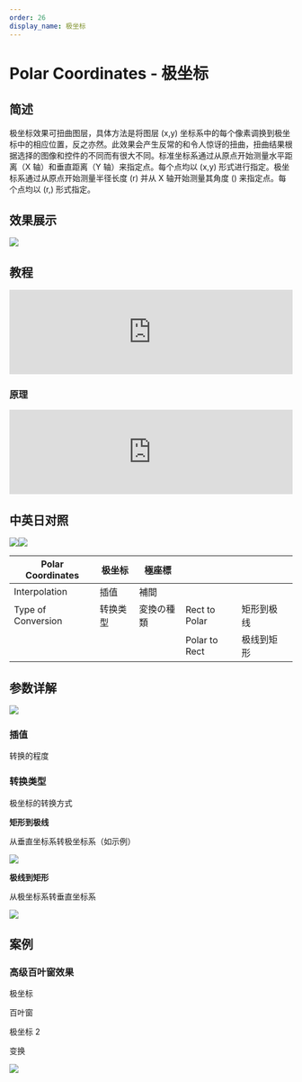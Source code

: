 ```yaml
---
order: 26
display_name: 极坐标
---
```


# Polar Coordinates - 极坐标

## 简述

极坐标效果可扭曲图层，具体方法是将图层 (x,y)
坐标系中的每个像素调换到极坐标中的相应位置，反之亦然。此效果会产生反常的和令人惊讶的扭曲，扭曲结果根据选择的图像和控件的不同而有很大不同。标准坐标系通过从原点开始测量水平距离（X
轴）和垂直距离（Y 轴）来指定点。每个点均以 (x,y) 形式进行指定。极坐标系通过从原点开始测量半径长度 (r) 并从 X 轴开始测量其角度 ()
来指定点。每个点均以 (r,) 形式指定。

## 效果展示

![](https://www.yuelili.com/2021/07/cc7dbbb1d5fee61565d5bf773a95d994.jpeg)

## 教程

<iframe src="https://player.bilibili.com/player.html?bvid=BV1e34y1X7Vj&page=42&high_quality=1" width="100%" allowfullscreen="allowfullscreen" frameborder="0"></iframe>

### 原理

<iframe src="https://player.bilibili.com/player.html?bvid=BV1oq4y177gW&page=1&high_quality=1" width="100%" allowfullscreen="allowfullscreen" frameborder="0"></iframe>

## 中英日对照

![](https://mir.yuelili.com/user/AE/effects/AE-Effects-Distort-Polar_Coordinates.png)![](https://mir.yuelili.com/user/AE/effects/AE-Effects-Distort-Polar_Coordinates_cn.png)

| Polar Coordinates  | 极坐标   | 極座標     |               |            |     |
| ------------------ | -------- | ---------- | ------------- | ---------- | --- |
| Interpolation      | 插值     | 補間       |               |            |     |
| Type of Conversion | 转换类型 | 変換の種類 | Rect to Polar | 矩形到极线 |     |
|                    |          |            | Polar to Rect | 极线到矩形 |     |

## 参数详解

![](https://www.yuelili.com/2021/07/f248377e62e84ef0e2dad353beec2fdf.jpeg)

### 插值

转换的程度

### 转换类型

极坐标的转换方式

**矩形到极线**

从垂直坐标系转极坐标系（如示例）

![](https://cdn.yuelili.com/20211223013805.png)

**极线到矩形**

从极坐标系转垂直坐标系

![](https://cdn.yuelili.com/20211223013819.png)

## 案例

### 高级百叶窗效果

极坐标

百叶窗

极坐标 2

变换

![](https://cdn.yuelili.com/20211223014604.png)
